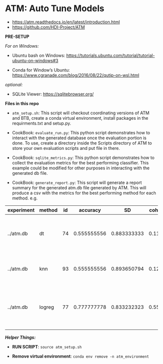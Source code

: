 # ATM: Auto Tune Models


 * https://atm.readthedocs.io/en/latest/introduction.html 
 * https://github.com/HDI-Project/ATM


**PRE-SETUP**

_For on Windows:_ 

 * Ubuntu bash on Windows: https://tutorials.ubuntu.com/tutorial/tutorial-ubuntu-on-windows#3
 
 * Conda for Window’s Ubuntu: https://www.cgranade.com/blog/2016/08/22/qutip-on-wsl.html 
 
 _optional:_
 
 * SQLite Viewer: https://sqlitebrowser.org/ 
 
 
 
**Files in this repo**

 * `atm_setup.sh`: This script will checkout coordinating versions of ATM and BTB, create a conda virtual environment, install packages in the requirments.txt and setup.py.
 
 
 * CookBook: `evaluate_run.py`: This python script demonstrates how to interact with the generated database once the evaluation portion is done. To use, create a directory inside the Scripts directory of ATM to store your own evaluation scripts and put file in there.  
 
 
 * CookBook: `sqlite_metrics.py`: This python script demonstrates how to collect the evaluation metrics for the best performing classifier. This example could be modified for other purposes in interacting with the generated db file. 
   
* CookBook: `generate_report.py`: This script will generate a report summary for the generated atm.db file generated by ATM. This will produce a csv with the metrics for the best performing method for each method. e.g.


| experiment | method | id | accuracy    | SD          | cohen_kappa | f1          | mcc         | roc_auc     | ap          | parameters                                                                                                                                                 |
|------------|--------|----|-------------|-------------|-------------|-------------|-------------|-------------|-------------|------------------------------------------------------------------------------------------------------------------------------------------------------------|
| ../atm.db  | dt     | 74 | 0.555555556 | 0.883333333 | 0.111111111 | 0.636363636 | 0.124034735 | 0.697530864 | 0.65982906  | {'min_samples_leaf': 3, 'max_features': 0.2627159007398094, 'min_samples_split': 3, 'criterion': 'entropy', 'max_depth': 4}                                |
| ../atm.db  | knn    | 93 | 0.555555556 | 0.893650794 | 0.12195122  | 0.555555556 | 0.125       | 0.70625     | 0.727709096 | {'algorithm': 'kd_tree', 'leaf_size': 6, 'metric': 'euclidean', 'weights': 'uniform', 'n_neighbors': 17, '_scale': True}                                   |
| ../atm.db  | logreg | 77 | 0.777777778 | 0.833232323 | 0.555555556 | 0.8         | 0.569802882 | 0.814814815 | 0.835305435 | {'class_weight': 'balanced', 'C': 0.00016384957710306223, 'tol': 7.413006554423885, 'fit_intercept': False, 'dual': True, 'penalty': 'l2', '_scale': True} | 
**_Helper Things:_**

- **RUN SCRIPT**: `source atm_setup.sh` 


- **Remove virtual environment**: `conda env remove -n atm_environment`
